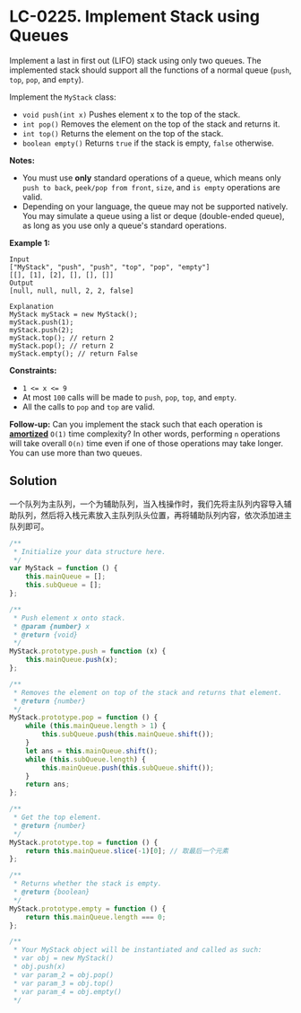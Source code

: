 # LC-0225. Implement Stack using Queues

Implement a last in first out (LIFO) stack using only two queues. The implemented stack should support all the functions of a normal queue (`push`, `top`, `pop`, and `empty`).

Implement the `MyStack` class:

-   `void push(int x)` Pushes element x to the top of the stack.
-   `int pop()` Removes the element on the top of the stack and returns it.
-   `int top()` Returns the element on the top of the stack.
-   `boolean empty()` Returns `true` if the stack is empty, `false` otherwise.

**Notes:**

-   You must use **only** standard operations of a queue, which means only `push to back`, `peek/pop from front`, `size`, and `is empty` operations are valid.
-   Depending on your language, the queue may not be supported natively. You may simulate a queue using a list or deque (double-ended queue), as long as you use only a queue's standard operations.

**Example 1:**

```
Input
["MyStack", "push", "push", "top", "pop", "empty"]
[[], [1], [2], [], [], []]
Output
[null, null, null, 2, 2, false]

Explanation
MyStack myStack = new MyStack();
myStack.push(1);
myStack.push(2);
myStack.top(); // return 2
myStack.pop(); // return 2
myStack.empty(); // return False
```

**Constraints:**

-   `1 <= x <= 9`
-   At most `100` calls will be made to `push`, `pop`, `top`, and `empty`.
-   All the calls to `pop` and `top` are valid.

**Follow-up:** Can you implement the stack such that each operation is **[amortized](https://en.wikipedia.org/wiki/Amortized_analysis)** `O(1)` time complexity? In other words, performing `n` operations will take overall `O(n)` time even if one of those operations may take longer. You can use more than two queues.

## Solution

一个队列为主队列，一个为辅助队列，当入栈操作时，我们先将主队列内容导入辅助队列，然后将入栈元素放入主队列队头位置，再将辅助队列内容，依次添加进主队列即可。

```javascript
/**
 * Initialize your data structure here.
 */
var MyStack = function () {
    this.mainQueue = [];
    this.subQueue = [];
};

/**
 * Push element x onto stack.
 * @param {number} x
 * @return {void}
 */
MyStack.prototype.push = function (x) {
    this.mainQueue.push(x);
};

/**
 * Removes the element on top of the stack and returns that element.
 * @return {number}
 */
MyStack.prototype.pop = function () {
    while (this.mainQueue.length > 1) {
        this.subQueue.push(this.mainQueue.shift());
    }
    let ans = this.mainQueue.shift();
    while (this.subQueue.length) {
        this.mainQueue.push(this.subQueue.shift());
    }
    return ans;
};

/**
 * Get the top element.
 * @return {number}
 */
MyStack.prototype.top = function () {
    return this.mainQueue.slice(-1)[0]; // 取最后一个元素
};

/**
 * Returns whether the stack is empty.
 * @return {boolean}
 */
MyStack.prototype.empty = function () {
    return this.mainQueue.length === 0;
};

/**
 * Your MyStack object will be instantiated and called as such:
 * var obj = new MyStack()
 * obj.push(x)
 * var param_2 = obj.pop()
 * var param_3 = obj.top()
 * var param_4 = obj.empty()
 */
```
